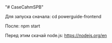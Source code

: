 "# CaseCahmSPB" 

Для запуска сначала:
cd powerguide-frontend 

После:
npm start

Перед этим скачай node.js:
https://nodejs.org/en